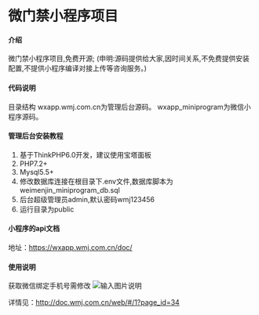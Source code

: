 # 微门禁小程序项目

#### 介绍
微门禁小程序项目,免费开源;
(申明:源码提供给大家,因时间关系,不免费提供安装配置,不提供小程序编译对接上传等咨询服务。)

#### 代码说明
目录结构
wxapp.wmj.com.cn为管理后台源码。
wxapp_miniprogram为微信小程序源码。

#### 管理后台安装教程

1.  基于ThinkPHP6.0开发，建议使用宝塔面板
2.  PHP7.2+
3.  Mysql5.5+
4.  修改数据库连接在根目录下.env文件,数据库脚本为weimenjin_miniprogram_db.sql
5.  后台超级管理员admin,默认密码wmj123456
6.  运行目录为public


#### 小程序的api文档

地址：https://wxapp.wmj.com.cn/doc/

#### 使用说明

获取微信绑定手机号需修改
![输入图片说明](https://images.gitee.com/uploads/images/2020/0417/184403_b297f30b_1840059.png "屏幕截图.png")

详情见：http://doc.wmj.com.cn/web/#/1?page_id=34